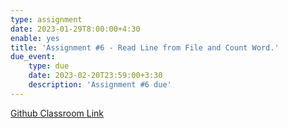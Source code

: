 ```yaml
---
type: assignment
date: 2023-01-29T8:00:00+4:30
enable: yes
title: 'Assignment #6 - Read Line from File and Count Word.'
due_event: 
    type: due
    date: 2023-02-20T23:59:00+3:30
    description: 'Assignment #6 due'
---
```


[Github Classroom Link](https://classroom.github.com/a/WariNz5w)